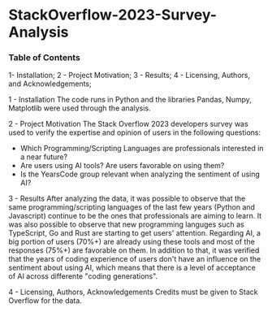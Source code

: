 # StackOverflow-2023-Survey-Analysis

### Table of Contents
1- Installation;
2 - Project Motivation;
3 - Results;
4 - Licensing, Authors, and Acknowledgements;

1 - Installation
The code runs in Python and the libraries Pandas, Numpy, Matplotlib were used through the analysis.

2 - Project Motivation
The Stack Overflow 2023 developers survey was used to verify the expertise and opinion of users in the following questions:

- Which Programming/Scripting Languages are professionals interested in a near future?
- Are users using AI tools? Are users favorable on using them?
- Is the YearsCode group relevant when analyzing the sentiment of using AI?

3 - Results
After analyzing the data, it was possible to observe that the same programming/scripting languages of the last few years (Python and Javascript) continue to be the ones that professionals are aiming to learn. It was also possible to observe that new programming languges such as TypeScript, Go and Rust are starting to get users' attention.
Regarding AI, a big portion of users (70%+) are already using these tools and most of the responses (75%+) are favorable on them. In addition to that, it was verified that the years of coding experience of users don't have an influence on the sentiment about using AI, which means that there is a level of acceptance of AI across differente "coding generations".

4 - Licensing, Authors, Acknowledgements
Credits must be given to Stack Overflow for the data.
